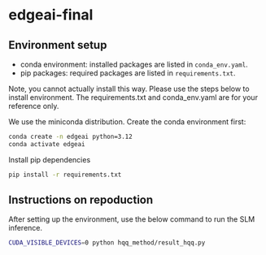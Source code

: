 # edgeai-final

## Environment setup
- conda environment: installed packages are listed in `conda_env.yaml`.
- pip packages: required packages are listed in `requirements.txt`.

Note, you cannot actually install this way. Please use the steps below to install environment.
The requirements.txt and conda_env.yaml are for your reference only.

We use the miniconda distribution. Create the conda environment first:
```bash
conda create -n edgeai python=3.12
conda activate edgeai
```
Install pip dependencies
```bash
pip install -r requirements.txt
```

## Instructions on repoduction

After setting up the environment, use the below command to run the SLM inference.

```bash
CUDA_VISIBLE_DEVICES=0 python hqq_method/result_hqq.py
```